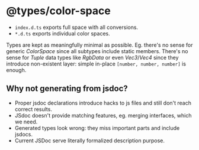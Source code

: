 # @types/color-space

* `index.d.ts` exports full space with all conversions.
* `*.d.ts` exports individual color spaces.

Types are kept as meaningfully minimal as possible.
Eg. there's no sense for generic _ColorSpace_ since all subtypes include static members.
There's no sense for _Tuple_ data types like _RgbData_ or even _Vec3_/_Vec4_ since they introduce non-existent layer: simple in-place `[number, number, number]` is enough.

## Why not generating from jsdoc?

* Proper jsdoc declarations introduce hacks to js files and still don't reach correct results.
* JSdoc doesn't provide matching features, eg. merging interfaces, which we need.
* Generated types look wrong: they miss important parts and include jsdocs.
* Current JSDoc serve literally formalized description purpose.
